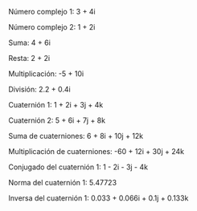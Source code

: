 Número complejo 1: 3 + 4i

Número complejo 2: 1 + 2i

Suma: 4 + 6i

Resta: 2 + 2i

Multiplicación: -5 + 10i

División: 2.2 + 0.4i












Cuaternión 1: 1 + 2i + 3j + 4k

Cuaternión 2: 5 + 6i + 7j + 8k

Suma de cuaterniones: 6 + 8i + 10j + 12k

Multiplicación de cuaterniones: -60 + 12i + 30j + 24k

Conjugado del cuaternión 1: 1 - 2i - 3j - 4k

Norma del cuaternión 1: 5.47723

Inversa del cuaternión 1: 0.033 + 0.066i + 0.1j + 0.133k

